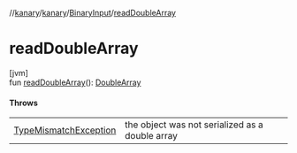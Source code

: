 //[kanary](../../../index.md)/[kanary](../index.md)/[BinaryInput](index.md)/[readDoubleArray](read-double-array.md)

# readDoubleArray

[jvm]\
fun [readDoubleArray](read-double-array.md)(): [DoubleArray](https://kotlinlang.org/api/latest/jvm/stdlib/kotlin/-double-array/index.html)

#### Throws

| | |
|---|---|
| [TypeMismatchException](../-type-mismatch-exception/index.md) | the object was not serialized as a double array |
